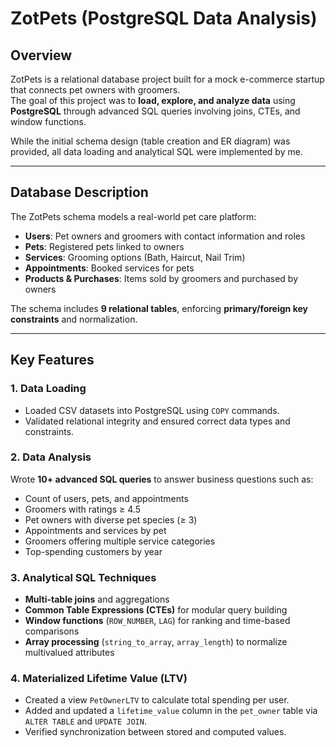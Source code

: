 # ZotPets (PostgreSQL Data Analysis)

## Overview
ZotPets is a relational database project built for a mock e-commerce startup that connects pet owners with groomers.  
The goal of this project was to **load, explore, and analyze data** using **PostgreSQL** through advanced SQL queries involving joins, CTEs, and window functions.

While the initial schema design (table creation and ER diagram) was provided, all data loading and analytical SQL were implemented by me.

---

## Database Description
The ZotPets schema models a real-world pet care platform:
- **Users**: Pet owners and groomers with contact information and roles  
- **Pets**: Registered pets linked to owners  
- **Services**: Grooming options (Bath, Haircut, Nail Trim)  
- **Appointments**: Booked services for pets  
- **Products & Purchases**: Items sold by groomers and purchased by owners  

The schema includes **9 relational tables**, enforcing **primary/foreign key constraints** and normalization.

---

## Key Features
### 1. Data Loading
- Loaded CSV datasets into PostgreSQL using `COPY` commands.  
- Validated relational integrity and ensured correct data types and constraints.  

### 2. Data Analysis
Wrote **10+ advanced SQL queries** to answer business questions such as:
- Count of users, pets, and appointments  
- Groomers with ratings ≥ 4.5  
- Pet owners with diverse pet species (≥ 3)  
- Appointments and services by pet  
- Groomers offering multiple service categories  
- Top-spending customers by year  

### 3. Analytical SQL Techniques
- **Multi-table joins** and aggregations  
- **Common Table Expressions (CTEs)** for modular query building  
- **Window functions** (`ROW_NUMBER`, `LAG`) for ranking and time-based comparisons  
- **Array processing** (`string_to_array`, `array_length`) to normalize multivalued attributes  

### 4. Materialized Lifetime Value (LTV)
- Created a view `PetOwnerLTV` to calculate total spending per user.  
- Added and updated a `lifetime_value` column in the `pet_owner` table via `ALTER TABLE` and `UPDATE JOIN`.  
- Verified synchronization between stored and computed values.
